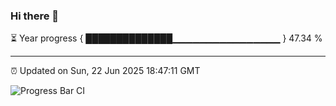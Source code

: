 ### Hi there 👋

⏳ Year progress { ██████████████▁▁▁▁▁▁▁▁▁▁▁▁▁▁▁▁ } 47.34 %

---

⏰ Updated on Sun, 22 Jun 2025 18:47:11 GMT

![Progress Bar CI](https://github.com/IshwaranRudhara/GIT-ACTION/workflows/Progress%20Bar%20CI/badge.svg)
